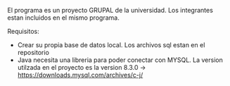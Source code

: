 El programa es un proyecto GRUPAL de la universidad. Los integrantes estan incluidos en el mismo programa.


Requisitos:
  - Crear su propia base de datos local. Los archivos sql estan en el repositorio
  - Java necesita una libreria para poder conectar con MYSQL. La version utilzada en el proyecto es la version 8.3.0 -> https://downloads.mysql.com/archives/c-j/
